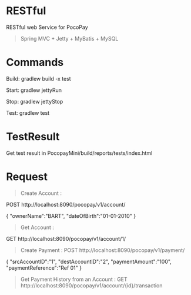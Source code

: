 # RESTful
RESTful web Service for PocoPay

> Spring MVC + Jetty + MyBatis + MySQL

# Commands
Build:	 gradlew build -x test

Start:	 gradlew jettyRun

Stop:	 gradlew jettyStop

Test:	 gradlew test

# TestResult
Get test result in PocopayMini/build/reports/tests/index.html

# Request
> Create Account :

POST http://localhost:8090/pocopay/v1/account/

{
    "ownerName":"BART",
    "dateOfBirth":"01-01-2010"
}

> Get Account :

GET http://localhost:8090/pocopay/v1/account/1/


> Create Payment :
POST http://localhost:8090/pocopay/v1/payment/

{
  "srcAccountID":"1",
  "destAccountID":"2",
	"paymentAmount":"100",
	"paymentReference":"Ref 01"
}

> Get Payment History from an Account :
GET http://localhost:8090/pocopay/v1/account/{id}/transaction


